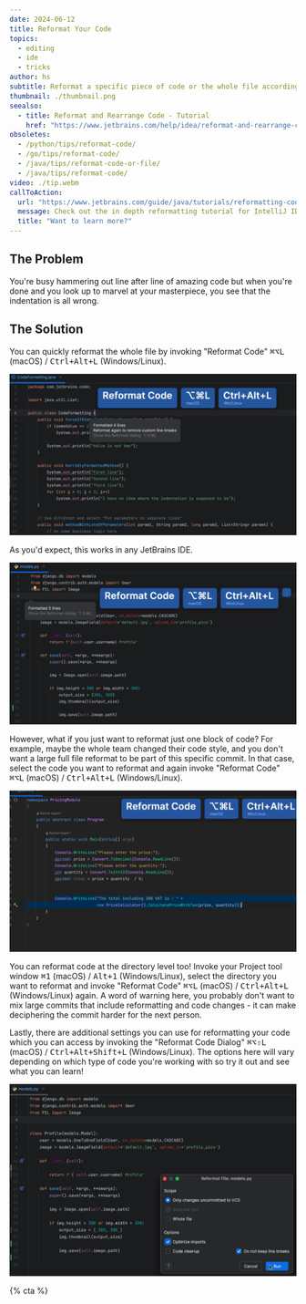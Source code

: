 ```yaml
---
date: 2024-06-12
title: Reformat Your Code
topics:
  - editing
  - ide
  - tricks
author: hs
subtitle: Reformat a specific piece of code or the whole file according to your preferences.
thumbnail: ./thumbnail.png
seealso:
  - title: Reformat and Rearrange Code - Tutorial
    href: "https://www.jetbrains.com/help/idea/reformat-and-rearrange-code.html"
obsoletes:
  - /python/tips/reformat-code/
  - /go/tips/reformat-code/
  - /java/tips/reformat-code-or-file/
  - /java/tips/reformat-code/
video: ./tip.webm
callToAction:
  url: "https://www.jetbrains.com/guide/java/tutorials/reformatting-code/introduction/"
  message: Check out the in depth reformatting tutorial for IntelliJ IDEA
  title: "Want to learn more?"
---
```


## The Problem

You're busy hammering out line after line of amazing code but when you're done and you look up to marvel at your masterpiece, you see that the indentation is all wrong.

## The Solution

You can quickly reformat the whole file by invoking "Reformat Code" <kbd>⌘⌥L</kbd> (macOS) / <kbd>Ctrl+Alt+L</kbd> (Windows/Linux).

![reformat-file-java.png](reformat-file-java.png)

As you'd expect, this works in any JetBrains IDE.

![reformat-file-python.png](reformat-file-python.png)

However, what if you just want to reformat just one block of code? For example, maybe the whole team changed their code style, and you don't want a large full file reformat to be part of this specific commit. In that case, select the code you want to reformat and again invoke "Reformat Code" <kbd>⌘⌥L</kbd> (macOS) / <kbd> Ctrl+Alt+L</kbd> (Windows/Linux).

![reformat-block-c-sharp.png](reformat-block-c-sharp.png)

You can reformat code at the directory level too! Invoke your Project tool window <kbd>⌘1</kbd> (macOS) / <kbd>Alt+1</kbd> (Windows/Linux), select the directory you want to reformat and invoke "Reformat Code" <kbd>⌘⌥L</kbd> (macOS) / <kbd>Ctrl+Alt+L</kbd> (Windows/Linux) again. A word of warning here, you probably don't want to mix large commits that include reformatting and code changes - it can make deciphering the commit harder for the next person.

Lastly, there are additional settings you can use for reformatting your code which you can access by invoking the "Reformat Code Dialog" <kbd>⌘⌥⇧L</kbd> (macOS) / <kbd>Ctrl+Alt+Shift+L</kbd> (Windows/Linux). The options here will vary depending on which type of code you're working with so try it out and see what you can learn!

![reformat-options.png](reformat-options.png)

{% cta %}

